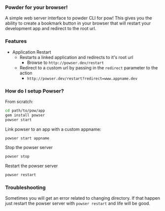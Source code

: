 ### Powder for your browser!
A simple web server interface to powder CLI for pow! This gives you the ability to create a bookmark button in your browser that will restart your development app and redirect to the root url.

### Features
* Application Restart
 	* Restarts a linked application and redirects to it's root url
		* Browse to `http://powser.dev/restart`
	* Redirect to a custom url by passing in the `redirect` parameter to the action
		* `http://powser.dev/restart?redirect=www.appname.dev`

### How do I setup Powser?
From scratch:

```sh
cd path/to/pow/app
gem install powser
powser start
```

Link powser to an app with a custom appname:

```sh
powser start appname
```

Stop the powser server

```sh
powser stop
```

Restart the powser server

```sh
powser restart
```

### Troubleshooting
Sometimes you will get an error related to changing directory. If that happen just restart the powser server with `powser restart` and life will be good.